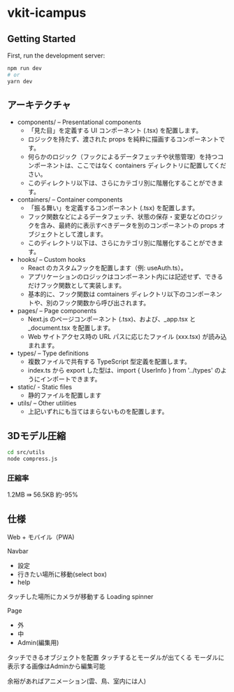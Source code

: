 # vkit-icampus

## Getting Started

First, run the development server:

```bash
npm run dev
# or
yarn dev
```

## アーキテクチャ

- components/ – Presentational components
  - 「見た目」を定義する UI コンポーネント (.tsx) を配置します。
  - ロジックを持たず、渡された props を純粋に描画するコンポーネントです。
  - 何らかのロジック（フックによるデータフェッチや状態管理）を持つコンポーネントは、ここではなく containers ディレクトリに配置してください。
  - このディレクトリ以下は、さらにカテゴリ別に階層化することができます。
- containers/ – Container components
  - 「振る舞い」を定義するコンポーネント (.tsx) を配置します。
  - フック関数などによるデータフェッチ、状態の保存・変更などのロジックを含み、最終的に表示すべきデータを別のコンポーネントの props オブジェクトとして渡します。
  - このディレクトリ以下は、さらにカテゴリ別に階層化することができます。
- hooks/ – Custom hooks
  - React のカスタムフックを配置します（例: useAuth.ts）。
  - アプリケーションのロジックはコンポーネント内には記述せず、できるだけフック関数として実装します。
  - 基本的に、フック関数は comtainers ディレクトリ以下のコンポーネントや、別のフック関数から呼び出されます。
- pages/ – Page components
  - Next.js のページコンポーネント (.tsx)、および、_app.tsx と _document.tsx を配置します。
  - Web サイトアクセス時の URL パスに応じたファイル (xxx.tsx) が読み込まれます。
- types/ – Type definitions
  - 複数ファイルで共有する TypeScript 型定義を配置します。
  - index.ts から export した型は、import { UserInfo } from '../types' のようにインポートできます。
- static/ - Static files
  - 静的ファイルを配置します
- utils/ – Other utilities
  - 上記いずれにも当てはまらないものを配置します。

## 3Dモデル圧縮

```bash
cd src/utils
node compress.js
```

### 圧縮率

1.2MB ⇛ 56.5KB 約-95%

## 仕様

Web + モバイル（PWA)

Navbar
  - 設定
  - 行きたい場所に移動(select box)
  - help

タッチした場所にカメラが移動する
Loading spinner

Page
- 外
- 中
- Admin(編集用)

タッチできるオブジェクトを配置
タッチするとモーダルが出てくる
モーダルに表示する画像はAdminから編集可能

余裕があればアニメーション(雲、鳥、室内には人)